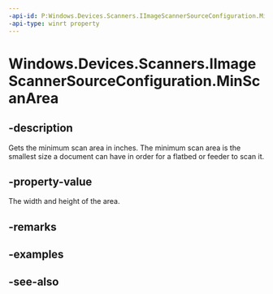 ```yaml
---
-api-id: P:Windows.Devices.Scanners.IImageScannerSourceConfiguration.MinScanArea
-api-type: winrt property
---
```


<!-- Property syntax
public Windows.Foundation.Size MinScanArea { get; }
-->

# Windows.Devices.Scanners.IImageScannerSourceConfiguration.MinScanArea

## -description
Gets the minimum scan area in inches. The minimum scan area is the smallest size a document can have in order for a flatbed or feeder to scan it.

## -property-value
The width and height of the area.

## -remarks

## -examples

## -see-also
